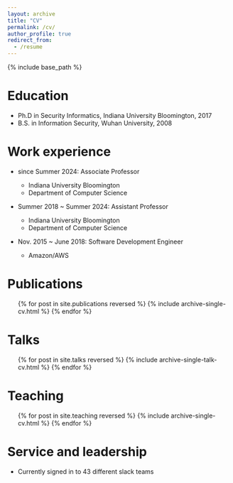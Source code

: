 ```yaml
---
layout: archive
title: "CV"
permalink: /cv/
author_profile: true
redirect_from:
  - /resume
---
```


{% include base_path %}

Education
======
* Ph.D in Security Informatics, Indiana University Bloomington, 2017
* B.S. in Information Security, Wuhan University, 2008

Work experience
======
* since Summer 2024: Associate Professor
  * Indiana University Bloomington
  * Department of Computer Science

* Summer 2018 ~ Summer 2024: Assistant Professor
  * Indiana University Bloomington
  * Department of Computer Science

* Nov. 2015 ~ June 2018: Software Development Engineer
  * Amazon/AWS


Publications
======
  <ul>{% for post in site.publications reversed %}
    {% include archive-single-cv.html %}
  {% endfor %}</ul>
  
Talks
======
  <ul>{% for post in site.talks reversed %}
    {% include archive-single-talk-cv.html  %}
  {% endfor %}</ul>
  
Teaching
======
  <ul>{% for post in site.teaching reversed %}
    {% include archive-single-cv.html %}
  {% endfor %}</ul>
  
Service and leadership
======
* Currently signed in to 43 different slack teams
